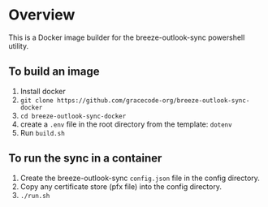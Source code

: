 # Overview

This is a Docker image builder for the breeze-outlook-sync powershell utility.

## To build an image

1.  Install docker
1.  `git clone https://github.com/gracecode-org/breeze-outlook-sync-docker`
1.  `cd breeze-outlook-sync-docker`
1.  create a `.env` file in the  root directory from the template: `dotenv`
1.  Run `build.sh`


## To run the sync in a container

1.  Create the breeze-outlook-sync `config.json` file in the config directory.
1.  Copy any certificate store (pfx file) into the config directory.
1. `./run.sh`
